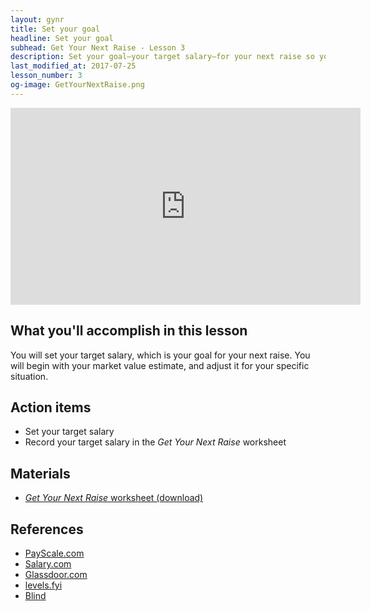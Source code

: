 ```yaml
---
layout: gynr
title: Set your goal
headline: Set your goal
subhead: Get Your Next Raise - Lesson 3
description: Set your goal—your target salary—for your next raise so you know exactly what you're aiming for.
last_modified_at: 2017-07-25
lesson_number: 3
og-image: GetYourNextRaise.png
---
```

<iframe width="560" height="315" src="https://www.youtube.com/embed/o_gr58KUWus" title="Get Your Next Raise: Set your goal" frameborder="0" allow="accelerometer; autoplay; clipboard-write; encrypted-media; gyroscope; picture-in-picture" allowfullscreen></iframe>

## What you'll accomplish in this lesson

You will set your target salary, which is your goal for your next raise. You will begin with your market value estimate, and adjust it for your specific situation.

## Action items

*   Set your target salary
*   Record your target salary in the _Get Your Next Raise_ worksheet

## Materials

*   [_Get Your Next Raise_ worksheet (download)](/download/GetYourNextRaise_Worksheet.docx)

## References

*   [PayScale.com](https://payscale.com)
*   [Salary.com](http://salary.com)
*   [Glassdoor.com](https://glassdoor.com)
*   [levels.fyi](https://levels.fyi)
*   [Blind](https://teamblind.com)